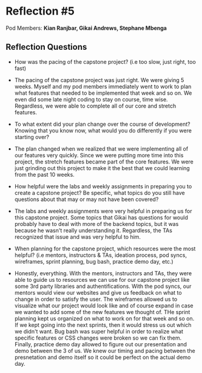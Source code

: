 # Reflection #5

Pod Members: **Kian Ranjbar, Gikai Andrews, Stephane Mbenga**

## Reflection Questions

* How was the pacing of the capstone project? (i.e too slow, just right, too fast) 
- The pacing of the capstone project was just right. We were giving 5 weeks. Myself and my pod members immediately went to work to plan what features that needed to be implemented that week and so on. We even did some late night coding to stay on course, time wise. Regardless, we were able to complete all of our core and stretch features.

* To what extent did your plan change over the course of development? Knowing that you know now, what would you do differently if you were starting over?
- The plan changed when we realized that we were implementing all of our features very quickly. Since we were putting more time into this project, the stretch features became part of the core features. We were just grinding out this project to make it the best that we could learning from the past 10 weeks.

* How helpful were the labs and weekly assignments in preparing you to create a capstone project? Be specific, what topics do you still have questions about that may or may not have been covered?
- The labs and weekly assignments were very helpful in preparing us for this capstone project. Some topics that Gikai has questions for would probably have to deal with more of the backend topics, but it was because he wasn't really understanding it. Regardless, the TAs recognized that issue and was very helpful to him. 

* When planning for the capstone project, which resources were the most helpful? (i.e mentors, instructors & TAs, ideation process, pod syncs, wireframes, sprint planning, bug bash, practice demo day, etc.)
- Honestly, everything. With the mentors, instructors and TAs, they were able to guide us to resources we can use for our capstone project like some 3rd party libraries and authentifications. With the pod syncs, our mentors would view our websites and give us feedback on what to change in order to satisfy the user. The wireframes allowed us to visualize what our project would look like and of course expand in case we wanted to add some of the new features we thought of. THe sprint planning kept us organized on what to work on for that week and so on. If we kept going into the next sprints, then it would stress us out which we didn't want. Bug bash was super helpful in order to realize what specific features or CSS changes were broken so we can fix them. Finally, practice demo day allowed to figure out our presentation and demo between the 3 of us. We knew our timing and pacing between the presnetation and demo itself so it could be perfect on the actual demo day.
